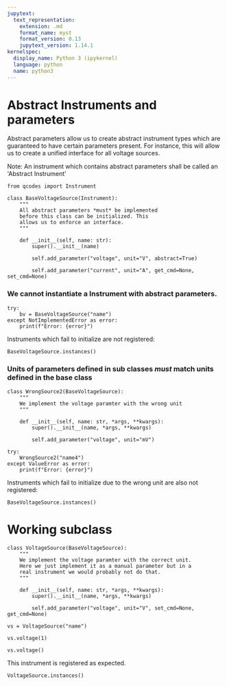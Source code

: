 ```yaml
---
jupytext:
  text_representation:
    extension: .md
    format_name: myst
    format_version: 0.13
    jupytext_version: 1.14.1
kernelspec:
  display_name: Python 3 (ipykernel)
  language: python
  name: python3
---
```


# Abstract Instruments and parameters

Abstract parameters allow us to create abstract instrument types which are guaranteed to have certain parameters present. For instance, this will allow us to create a unified interface for all voltage sources.

Note: An instrument which contains abstract parameters shall be called an 'Abstract Instrument'

```{code-cell} ipython3
from qcodes import Instrument
```

```{code-cell} ipython3
class BaseVoltageSource(Instrument):
    """
    All abstract parameters *must* be implemented
    before this class can be initialized. This
    allows us to enforce an interface.
    """

    def __init__(self, name: str):
        super().__init__(name)

        self.add_parameter("voltage", unit="V", abstract=True)

        self.add_parameter("current", unit="A", get_cmd=None, set_cmd=None)
```

### We cannot instantiate a Instrument with abstract parameters.

```{code-cell} ipython3
try:
    bv = BaseVoltageSource("name")
except NotImplementedError as error:
    print(f"Error: {error}")
```

Instruments which fail to initialize are not registered:

```{code-cell} ipython3
BaseVoltageSource.instances()
```

### Units of parameters defined in sub classes *must* match units defined in the base class 

```{code-cell} ipython3
class WrongSource2(BaseVoltageSource):
    """
    We implement the voltage paramter with the wrong unit
    """

    def __init__(self, name: str, *args, **kwargs):
        super().__init__(name, *args, **kwargs)

        self.add_parameter("voltage", unit="mV")
```

```{code-cell} ipython3
try:
    WrongSource2("name4")
except ValueError as error:
    print(f"Error: {error}")
```

Instruments which fail to initialize due to the wrong unit are also not registered:

```{code-cell} ipython3
BaseVoltageSource.instances()
```

# Working subclass

```{code-cell} ipython3
class VoltageSource(BaseVoltageSource):
    """
    We implement the voltage paramter with the correct unit.
    Here we just implement it as a manual parameter but in a
    real instrument we would probably not do that.
    """

    def __init__(self, name: str, *args, **kwargs):
        super().__init__(name, *args, **kwargs)

        self.add_parameter("voltage", unit="V", set_cmd=None, get_cmd=None)
```

```{code-cell} ipython3
vs = VoltageSource("name")
```

```{code-cell} ipython3
vs.voltage(1)
```

```{code-cell} ipython3
vs.voltage()
```

This instrument is registered as expected.

```{code-cell} ipython3
VoltageSource.instances()
```
